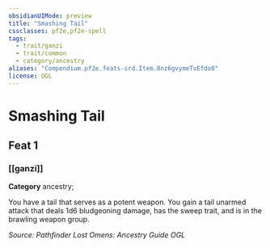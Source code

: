 ```yaml
---
obsidianUIMode: preview
title: "Smashing Tail"
cssclasses: pf2e,pf2e-spell
tags:
  - trait/ganzi
  - trait/common
  - category/ancestry
aliases: "Compendium.pf2e.feats-srd.Item.8nz6gvymeTvEfdo0"
license: OGL
---
```

# Smashing Tail
## Feat 1
### [[ganzi]]

**Category** ancestry; 




You have a tail that serves as a potent weapon. You gain a tail unarmed attack that deals 1d6 bludgeoning damage, has the sweep trait, and is in the brawling weapon group.

*Source: Pathfinder Lost Omens: Ancestry Guide*
*OGL*